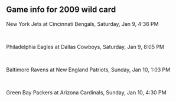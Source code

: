## Game info for 2009 wild card
New York Jets at Cincinnati Bengals, Saturday, Jan 9, 4:36 PM


<br/>

Philadelphia Eagles at Dallas Cowboys, Saturday, Jan 9, 8:05 PM


<br/>

Baltimore Ravens at New England Patriots, Sunday, Jan 10, 1:03 PM


<br/>

Green Bay Packers at Arizona Cardinals, Sunday, Jan 10, 4:30 PM

